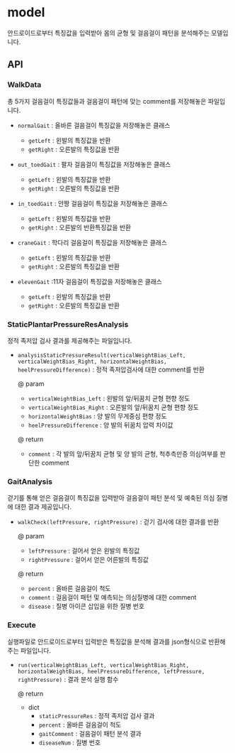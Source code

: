 # model
 
  안드로이드로부터 특징값을 입력받아 몸의 균형 및 걸음걸이 패턴을 분석해주는 모델입니다.
  
## API

### WalkData

 총 5가지 걸음걸이 특징값들과 걸음걸이 패턴에 맞는 comment를 저장해놓은 파일입니다.
 
  - `normalGait` : 올바른 걸음걸이 특징값을 저장해놓은 클래스
    - `getLeft` : 왼발의 특징값을 반환
    - `getRight` : 오른발의 특징값을 반환
    
  - `out_toedGait` : 팔자 걸음걸이 특징값을 저장해놓은 클래스
    - `getLeft` : 왼발의 특징값을 반환
    - `getRight` : 오른발의 특징값을 반환
    
  - `in_toedGait` : 안짱 걸음걸이 특징값을 저장해놓은 클래스
    - `getLeft` : 왼발의 특징값을 반환
    - `getRight` : 오른발의 반환특징값을 반환
    
  - `craneGait` : 학다리 걸음걸이 특징값을 저장해놓은 클래스
    - `getLeft` : 왼발의 특징값을 반환
    - `getRight` : 오른발의 특징값을 반환
    
  - `elevenGait` :11자 걸음걸이 특징값을 저장해놓은 클래스
    - `getLeft` : 왼발의 특징값을 반환
    - `getRight` : 오른발의 특징값을 반환
  
  
### StaticPlantarPressureResAnalysis

 정적 족저압 검사 결과를 제공해주는 파일입니다.
  
  - `analysisStaticPressureResult(verticalWeightBias_Left, verticalWeightBias_Right, horizontalWeightBias, heelPressureDifference)` : 정적 족저압검사에 대한 comment를 반환
    
    @ param
     - `verticalWeightBias_Left` : 왼발의 앞/뒤꿈치 균형 편향 정도
     - `verticalWeightBias_Right` : 오른발의 앞/뒤꿈치 균형 편향 정도
     - `horizontalWeightBias` : 양 발의 무게중심 편향 정도
     - `heelPressureDifference` : 양 발의 뒤꿈치 압력 차이값
   
    @ return
     - `comment` : 각 발의 앞/뒤꿈치 균형 및 양 발의 균형, 척추측만증 의심여부를 판단한 comment


### GaitAnalysis

 걷기를 통해 얻은 걸음걸이 특징값을 입력받아 걸음걸이 패턴 분석 및 예축된 의심 질병에 대한 결과 제공입니다.
  
  - `walkCheck(leftPressure, rightPressure)` : 걷기 검사에 대한 결과를 반환 
    
    @ param 
     - `leftPressure` : 걸어서 얻은 왼발의 특징값
     - `rightPressure` : 걸어서 얻은 어른발의 특징값
   
    @ return
     - `percent` : 올바른 걸음걸이 척도
     - `comment` : 걸음걸이 패턴 및 예측되는 의심질병에 대한 comment
     - `disease` : 질병 아이콘 삽입을 위한 질병 번호


### Execute

 실행파일로 안드로이드로부터 입력받은 특징값을 분석해 결과를 json형식으로 반환해주는 파일입니다.
  
  - `run(verticalWeightBias_Left, verticalWeightBias_Right, horizontalWeightBias, heelPressureDifference, leftPressure, rightPressure)` : 결과 분석 실행 함수
   
    @ return
      - dict
        - `staticPressureRes` : 정적 족저압 검사 결과
        - `percent` : 올바른 걸음걸이 척도
        - `gaitComment` : 걸음걸이 패턴 분석 결과
        - `diseaseNum` : 질병 번호
